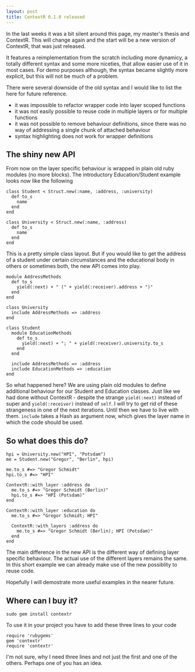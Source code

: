 ```yaml
--- 
layout: post
title: ContextR 0.1.0 released
---
```

In the last weeks it was a bit silent around this page, my master's thesis and ContextR. This will change again and the start will be a new version of ContextR, that was just released.

It features a reimplementation from the scratch including more dynamicy, a totally different syntax and some more niceties, that allow easier use of it in most cases. For demo purposes although, the syntax became slightly more explicit, but this will not be much of a problem.

There were several downside of the old syntax and I would like to list the here for future reference.

- it was impossible to refactor wrapper code into layer scoped functions
- it was not easily possible to reuse code in multiple layers or for multiple functions
- it was not possible to remove behaviour definitions, since there was no way of addressing a single chunk of attached behaviour
- syntax highlighting does not work for wrapper definitions

## The shiny new API ##

From now on the layer specific behaviour is wrapped in plain old ruby modules (no more blocks). The introductory Education/Student example looks now like the following

    class Student < Struct.new(:name, :address, :university)
      def to_s
        name
      end
    end
    
    class University < Struct.new(:name, :address)
      def to_s
        name
      end
    end

This is a pretty simple class layout. But if you would like to get the address of a student under certain circumstances and the educational body in others or sometimes both, the new API comes into play.

    module AddressMethods
      def to_s
        yield(:next) + " (" + yield(:receiver).address + ")"
      end
    end

    class University
      include AddressMethods => :address
    end

    class Student
      module EducationMethods
        def to_s
          yield(:next) + "; " + yield(:receiver).university.to_s
        end
      end

      include AddressMethods => :address
      include EducationMethods => :education
    end

So what happened here? We are using plain old modules to define additional behaviour for our Student and Education classes. Just like we had done without ContextR - despite the strange `yield(:next)` instead of super and `yield(:receiver)` instead of `self`. I will try to get rid of these strangeness in one of the next iterations. Until then we have to live with them. `include` takes a Hash as argument now, which gives the layer name in which the code should be used.

## So what does this do? ##

    hpi = University.new("HPI", "Potsdam")
    me = Student.new("Gregor", "Berlin", hpi)
    
    me.to_s #=> "Gregor Schmidt"
    hpi.to_s #=> "HPI"
    
    ContextR::with_layer :address do
      me.to_s #=> "Gregor Schmidt (Berlin)"
      hpi.to_s #=> "HPI (Potsdam)"
    end
    
    ContextR::with_layer :education do
      me.to_s #=> "Gregor Schmidt; HPI"

      ContextR::with_layers :address do
        me.to_s #=> "Gregor Schmidt (Berlin); HPI (Potsdam)"
      end
    end

The main difference in the new API is the different way of defining layer specific behaviour. The actual use of the different layers remains the same. In this short example we can already make use of the new possiblity to reuse code.

Hopefully I will demostrate more useful examples in the nearer future.

## Where can I buy it? ##

    sudo gem install contextr

To use it in your project you have to add these three lines to your code

    require 'rubygems'
    gem 'contextr'
    require 'contextr'

I'm not sure, why I need three lines and not just the first and one of the others. Perhaps one of you has an idea.
